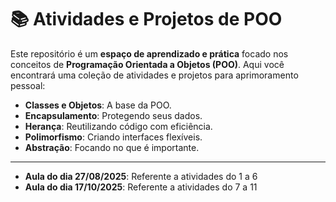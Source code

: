 # 📚 Atividades e Projetos de POO

Este repositório é um **espaço de aprendizado e prática** focado nos conceitos de **Programação Orientada a Objetos (POO)**. Aqui você encontrará uma coleção de atividades e projetos para aprimoramento pessoal:

- **Classes e Objetos**: A base da POO.
- **Encapsulamento**: Protegendo seus dados.
- **Herança**: Reutilizando código com eficiência.
- **Polimorfismo**: Criando interfaces flexíveis.
- **Abstração**: Focando no que é importante.

---

- **Aula do dia 27/08/2025**: Referente a atividades do 1 a 6
- **Aula do dia 17/10/2025**: Referente a atividades do 7 a 11
